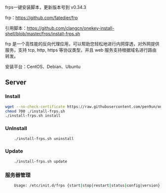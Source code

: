 frps一键安装脚本，更新版本号到 v0.34.3

frp：https://github.com/fatedier/frp

引用脚本：https://github.com/clangcn/onekey-install-shell/blob/master/frps/install-frps.sh

frp 是一个高性能的反向代理应用，可以帮助您轻松地进行内网穿透，对外网提供服务，支持 tcp, http, https 等协议类型，并且 web 服务支持根据域名进行路由转发。

安装平台：CentOS、Debian、Ubuntu

Server
------

### Install

```Bash
wget --no-check-certificate https://raw.githubusercontent.com/pen9un/onekey-install-shell/master/frps/install-frps.sh -O ./install-frps.sh
chmod 700 ./install-frps.sh
./install-frps.sh install
```

### UnInstall
```Bash
    ./install-frps.sh uninstall
```
### Update
```Bash
    ./install-frps.sh update
```
### 服务器管理
```Bash
    Usage: /etc/init.d/frps {start|stop|restart|status|config|version}
```

